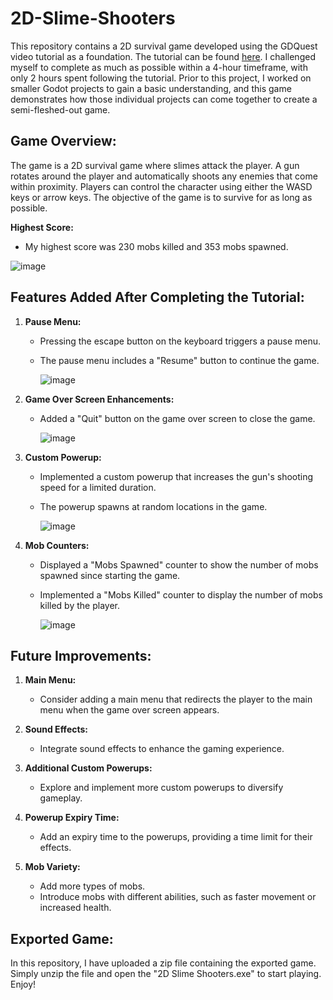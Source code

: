 # 2D-Slime-Shooters

This repository contains a 2D survival game developed using the GDQuest video tutorial as a foundation. The tutorial can be found [here](https://youtu.be/GwCiGixlqiU?si=Uaq3iUEdZsbVyG6G). I challenged myself to complete as much as possible within a 4-hour timeframe, with only 2 hours spent following the tutorial. Prior to this project, I worked on smaller Godot projects to gain a basic understanding, and this game demonstrates how those individual projects can come together to create a semi-fleshed-out game.

## Game Overview:

The game is a 2D survival game where slimes attack the player. A gun rotates around the player and automatically shoots any enemies that come within proximity. Players can control the character using either the WASD keys or arrow keys. The objective of the game is to survive for as long as possible.

**Highest Score:**
- My highest score was 230 mobs killed and 353 mobs spawned.

![image](https://github.com/FahimIslam2410/2D-Slime-Shooters/assets/120402745/62b62e29-e298-4866-8283-92ff41732062)


## Features Added After Completing the Tutorial:

1. **Pause Menu:**
   - Pressing the escape button on the keyboard triggers a pause menu.
   - The pause menu includes a "Resume" button to continue the game.
  
     ![image](https://github.com/FahimIslam2410/2D-Slime-Shooters/assets/120402745/79f964b7-9eb3-4e42-9a4b-1246eb46a1df)


2. **Game Over Screen Enhancements:**
   - Added a "Quit" button on the game over screen to close the game.
     
     ![image](https://github.com/FahimIslam2410/2D-Slime-Shooters/assets/120402745/2ee697b9-a117-4948-9aa3-31f1f573f4ed)

3. **Custom Powerup:**
   - Implemented a custom powerup that increases the gun's shooting speed for a limited duration.
   - The powerup spawns at random locations in the game.
  
     ![image](https://github.com/FahimIslam2410/2D-Slime-Shooters/assets/120402745/61c38ee7-0cc8-46c8-a5bd-398a7a95b996)


4. **Mob Counters:**
   - Displayed a "Mobs Spawned" counter to show the number of mobs spawned since starting the game.
   - Implemented a "Mobs Killed" counter to display the number of mobs killed by the player.
  
     ![image](https://github.com/FahimIslam2410/2D-Slime-Shooters/assets/120402745/0006fd68-352e-4498-9a1b-fc0fbca819c7)



## Future Improvements:

1. **Main Menu:**
   - Consider adding a main menu that redirects the player to the main menu when the game over screen appears.

2. **Sound Effects:**
   - Integrate sound effects to enhance the gaming experience.

3. **Additional Custom Powerups:**
   - Explore and implement more custom powerups to diversify gameplay.

4. **Powerup Expiry Time:**
   - Add an expiry time to the powerups, providing a time limit for their effects.

5. **Mob Variety:**
   - Add more types of mobs.
   - Introduce mobs with different abilities, such as faster movement or increased health.

## Exported Game:

In this repository, I have uploaded a zip file containing the exported game. Simply unzip the file and open the "2D Slime Shooters.exe" to start playing. Enjoy!

